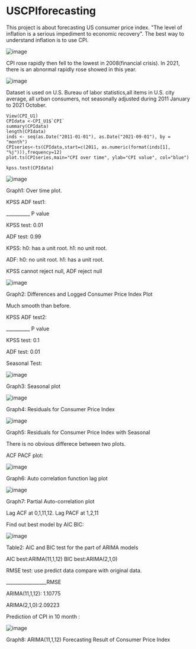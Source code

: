 # USCPIforecasting
This project is about forecasting US consumer price index. "The level of inflation is a serious impediment to economic recovery". The best way to understand inflation is to use CPI. 



![image](https://user-images.githubusercontent.com/100450841/155900844-1449b655-5840-47fe-91ec-eea6d55ad3f9.png)

CPI rose rapidly then fell to the lowest in 2008(financial crisis). In 2021, there is an abnormal rapidly rose showed in this year.

![image](https://user-images.githubusercontent.com/100450841/155901204-3c600cf2-6bbd-4cf2-bbf1-4d7068eb6e09.png)

Dataset is used on U.S. Bureau of labor statistics,all items in U.S. city average, all urban consumers, not seasonally adjusted during 2011 January to 2021 October.

```
View(CPI_U1)
CPIdata <-CPI_U1$`CPI`
summary(CPIdata)
length(CPIdata)
inds <- seq(as.Date("2011-01-01"), as.Date("2021-09-01"), by = "month")
CPIseries<-ts(CPIdata,start=c(2011, as.numeric(format(inds[1], "%j"))),frequency=12)
plot.ts(CPIseries,main="CPI over time", ylab="CPI value", col="blue")

kpss.test(CPIdata)
```

![image](https://user-images.githubusercontent.com/100450841/155901269-b092c40f-da78-4c26-89be-e626621012ea.png)

Graph1: Over time plot.


KPSS ADF test1:

  __________ P value

  KPSS test: 0.01

  ADF test: 0.99

KPSS: h0: has a unit root. h1: no unit root. 

ADF: h0: no unit root. h1: has a unit root.

KPSS cannot reject null, ADF reject null

![image](https://user-images.githubusercontent.com/100450841/155901401-1830e928-64c7-40d7-a8cb-37d86af19238.png)

Graph2: Differences and Logged Consumer Price Index Plot

Much smooth than before.


KPSS ADF test2:

__________ P value

KPSS test: 0.1

ADF test: 0.01



Seasonal Test:

![image](https://user-images.githubusercontent.com/100450841/155901585-34e5e644-a2f4-4fc6-82f5-1004b0bdb520.png)

Graph3: Seasonal plot

![image](https://user-images.githubusercontent.com/100450841/155901613-759899f9-9933-45ff-9412-423edec083d3.png)

Graph4: Residuals for Consumer Price Index

![image](https://user-images.githubusercontent.com/100450841/155901626-a1aa18fa-5050-4061-b68c-4e2ad0cd553c.png)

Graph5: Residuals for Consumer Price Index with Seasonal

There is no obvious differece between two plots.



 
ACF PACF plot:

![image](https://user-images.githubusercontent.com/100450841/155901686-15c3c412-f04e-42c5-932d-e058fe9d67d7.png)

Graph6: Auto correlation function lag plot

![image](https://user-images.githubusercontent.com/100450841/155901743-41bf10ad-853b-4c5b-a8b4-9c26f0447240.png)

Graph7: Partial Auto-correlation plot


Lag ACF at 0,1,11,12.  Lag PACF at 1,2,11



Find out best model by AIC BIC:

![image](https://user-images.githubusercontent.com/100450841/155901824-93fc9e5a-3c81-4bcd-adc9-f121e59f405f.png)

Table2: AIC and BIC test for the part of ARIMA models


AIC best:ARIMA(11,1,12) BIC best:ARIMA(2,1,0)



RMSE test: use predict data compare with original data.

_________________RMSE

ARIMA(11,1,12): 1.10775

ARIMA(2,1,0):2.09223




Prediction of CPI in 10 month : 

![image](https://user-images.githubusercontent.com/100450841/155901952-ad82dd61-6c9f-4819-815c-d96af32033f7.png)

Graph8: ARIMA(11,1,12) Forecasting Result of Consumer Price Index

